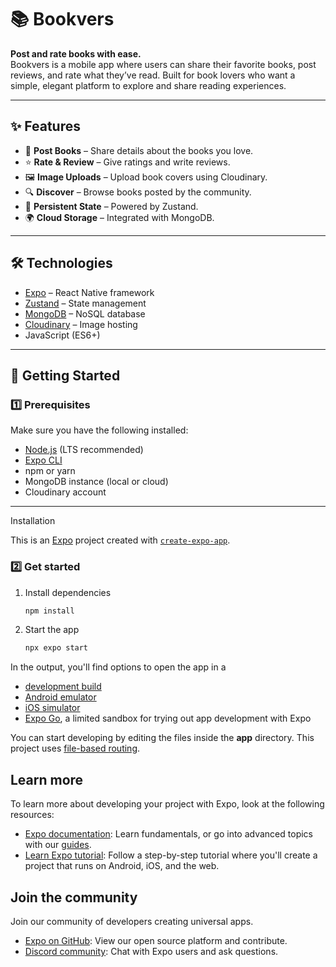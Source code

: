 # 📚 Bookvers

**Post and rate books with ease.**  
Bookvers is a mobile app where users can share their favorite books, post reviews, and rate what they’ve read. Built for book lovers who want a simple, elegant platform to explore and share reading experiences.

---

## ✨ Features
- 📖 **Post Books** – Share details about the books you love.
- ⭐ **Rate & Review** – Give ratings and write reviews.
- 🖼 **Image Uploads** – Upload book covers using Cloudinary.
- 🔍 **Discover** – Browse books posted by the community.
- 💾 **Persistent State** – Powered by Zustand.
- 🌍 **Cloud Storage** – Integrated with MongoDB.

---

## 🛠 Technologies
- [Expo](https://expo.dev/) – React Native framework
- [Zustand](https://github.com/pmndrs/zustand) – State management
- [MongoDB](https://www.mongodb.com/) – NoSQL database
- [Cloudinary](https://cloudinary.com/) – Image hosting
- JavaScript (ES6+)

---

## 🚀 Getting Started

### 1️⃣ Prerequisites
Make sure you have the following installed:
- [Node.js](https://nodejs.org/) (LTS recommended)
- [Expo CLI](https://docs.expo.dev/get-started/installation/)
- npm or yarn
- MongoDB instance (local or cloud)
- Cloudinary account

---

 Installation


This is an [Expo](https://expo.dev) project created with [`create-expo-app`](https://www.npmjs.com/package/create-expo-app).

### 2️⃣ Get started

1. Install dependencies

   ```bash
   npm install
   ```

2. Start the app

   ```bash
   npx expo start
   ```

In the output, you'll find options to open the app in a

- [development build](https://docs.expo.dev/develop/development-builds/introduction/)
- [Android emulator](https://docs.expo.dev/workflow/android-studio-emulator/)
- [iOS simulator](https://docs.expo.dev/workflow/ios-simulator/)
- [Expo Go](https://expo.dev/go), a limited sandbox for trying out app development with Expo

You can start developing by editing the files inside the **app** directory. This project uses [file-based routing](https://docs.expo.dev/router/introduction).



## Learn more

To learn more about developing your project with Expo, look at the following resources:

- [Expo documentation](https://docs.expo.dev/): Learn fundamentals, or go into advanced topics with our [guides](https://docs.expo.dev/guides).
- [Learn Expo tutorial](https://docs.expo.dev/tutorial/introduction/): Follow a step-by-step tutorial where you'll create a project that runs on Android, iOS, and the web.

## Join the community

Join our community of developers creating universal apps.

- [Expo on GitHub](https://github.com/expo/expo): View our open source platform and contribute.
- [Discord community](https://chat.expo.dev): Chat with Expo users and ask questions.
